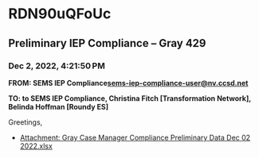 # RDN90uQFoUc
## Preliminary IEP Compliance – Gray 429
### Dec 2, 2022, 4:21:50 PM
**FROM: SEMS IEP Compliance<sems-iep-compliance-user@nv.ccsd.net>**

**TO: to SEMS IEP Compliance, Christina Fitch [Transformation Network], Belinda Hoffman [Roundy ES]**


Greetings, 





* [Attachment: Gray Case Manager Compliance Preliminary Data Dec 02 2022.xlsx](RDN90uQFoUc-attachment-1.xlsx)
